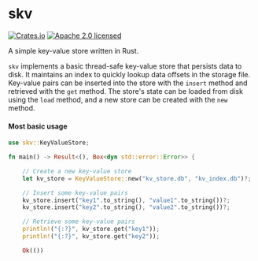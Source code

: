 # skv

[![Crates.io][crates-badge]][crates-url]
[![Apache 2.0 licensed][apache2-badge]][apache2-url]

[crates-badge]: https://img.shields.io/crates/v/skv.svg

[crates-url]: https://crates.io/crates/skv

[apache2-badge]: https://img.shields.io/badge/license-mit-blue.svg

[apache2-url]: https://github.com/drbh/skv/blob/master/LICENSE


A simple key-value store written in Rust.

`skv` implements a basic thread-safe key-value store that persists data to disk. It maintains an index to quickly lookup data offsets in the storage file. Key-value pairs can be inserted into the store with the `insert` method and retrieved with the `get` method. The store's state can be loaded from disk using the `load` method, and a new store can be created with the `new` method.


#### Most basic usage

```rust
use skv::KeyValueStore;

fn main() -> Result<(), Box<dyn std::error::Error>> {

    // Create a new key-value store
    let kv_store = KeyValueStore::new("kv_store.db", "kv_index.db")?;

    // Insert some key-value pairs
    kv_store.insert("key1".to_string(), "value1".to_string())?;
    kv_store.insert("key2".to_string(), "value2".to_string())?;

    // Retrieve some key-value pairs
    println!("{:?}", kv_store.get("key1"));
    println!("{:?}", kv_store.get("key2"));

    Ok(())
```
